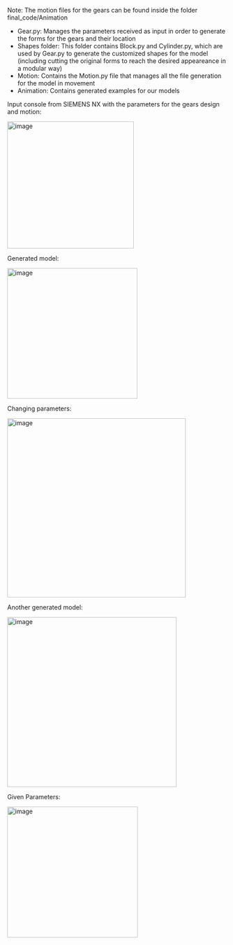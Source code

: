 Note: The motion files for the gears can be found inside the folder final_code/Animation

- Gear.py: Manages the parameters received as input in order to generate the forms for the gears and their location
- Shapes folder: This folder contains Block.py and Cylinder.py, which are used by Gear.py to generate the customized shapes for the model (including cutting the original forms
to reach the desired appeareance in a modular way)
- Motion: Contains the Motion.py file that manages all the file generation for the model in movement
- Animation: Contains generated examples for our models

Input console from SIEMENS NX with the parameters for the gears design and motion:

<img width="290" alt="image" src="https://github.com/marcoame2001/KBE-Automation---Gears/assets/143449334/6f71227b-b4f5-443b-bbeb-d124c32e4327">

Generated model:

<img width="298" alt="image" src="https://github.com/marcoame2001/KBE-Automation---Gears/assets/143449334/69827698-c304-46f1-a6a8-43a679ad1b64">

Changing parameters:

<img width="409" alt="image" src="https://github.com/marcoame2001/KBE-Automation---Gears/assets/143449334/376e3adb-1430-4af6-806c-eef36b593b5d">

Another generated model:

<img width="388" alt="image" src="https://github.com/marcoame2001/KBE-Automation---Gears/assets/143449334/8d7747a6-74a7-4b1d-b71a-10ee0e4bb2b4">

Given Parameters:

<img width="299" alt="image" src="https://github.com/marcoame2001/KBE-Automation---Gears/assets/143449334/597bf8c7-4b94-47c3-b8ea-a9f17bbcbe0e">
